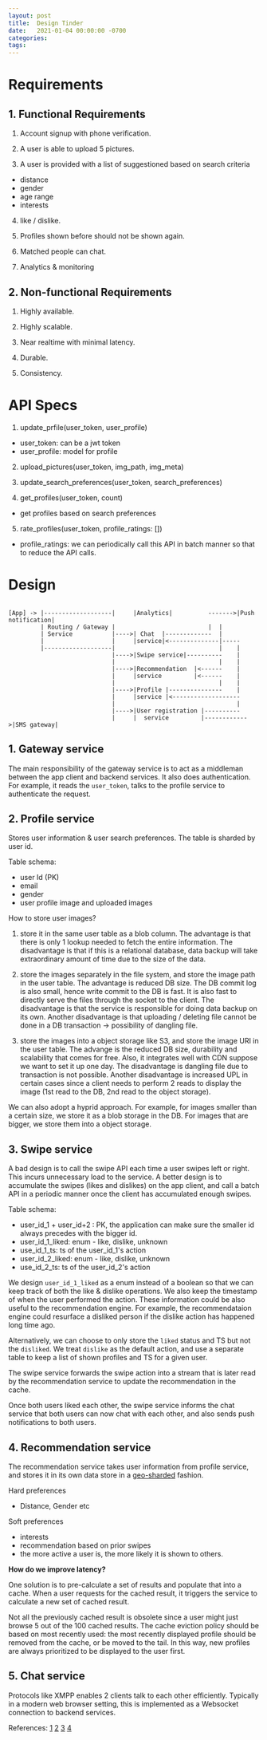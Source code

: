 ```yaml
---
layout: post
title:  Design Tinder
date:   2021-01-04 00:00:00 -0700
categories:
tags:
---
```


# Requirements

## 1. Functional Requirements

1. Account signup with phone verification.

2. A user is able to upload 5 pictures.

3. A user is provided with a list of suggestioned based on search criteria
  - distance
  - gender
  - age range
  - interests

4. like / dislike.

5. Profiles shown before should not be shown again.

6. Matched people can chat.

7. Analytics & monitoring

## 2. Non-functional Requirements

1. Highly available.

2. Highly scalable.

3. Near realtime with minimal latency.

4. Durable.

5. Consistency.

# API Specs

1. update_prfile(user_token, user_profile)
  - user_token: can be a jwt token
  - user_profile: model for profile

2. upload_pictures(user_token, img_path, img_meta)

3. update_search_preferences(user_token, search_preferences)

4. get_profiles(user_token, count)
  - get profiles based on search preferences

5. rate_profiles(user_token, profile_ratings: [])
  - profile_ratings: we can periodically call this API in batch manner so that
  to reduce the API calls.

# Design

```

[App] -> |-------------------|     |Analytics|          ------->|Push notification|
         | Routing / Gateway |                          |  |
         | Service           |---->| Chat  |-------------  |
         |                   |     |service|<--------------|-----
         |-------------------|                             |    |
                             |---->|Swipe service|----------    |
                             |                             |    |
                             |---->|Recommendation  |<------    |
                             |     |service         |<------    |
                             |                             |    |
                             |---->|Profile |---------------    |
                             |     |service |<-------------------
                             |                                  |
                             |---->|User registration |----------
                             |     |  service         |------------>|SMS gateway|

```

## 1. Gateway service

The main responsibility of the gateway service is to act as a middleman between
the app client and backend services. It also does authentication. For example, it 
reads the `user_token`, talks to the profile service to authenticate the request.

## 2. Profile service 

Stores user information & user search preferences. The table is sharded by user id.

Table schema:
- user Id (PK)
- email
- gender
- user profile image and uploaded images

How to store user images?

1. store it in the same user table as a blob column. The advantage is that there
is only 1 lookup needed to fetch the entire information. The disadvantage is that
if this is a relational database, data backup will take extraordinary amount of 
time due to the size of the data.

2. store the images separately in the file system, and store the image path in the 
user table. The advantage is reduced DB size. The DB commit log is also small, hence
write commit to the DB is fast. It is also fast to directly serve the files through
the socket to the client. The disadvantage is that the service is responsible for
doing data backup on its own. Another disadvantage is that uploading / deleting file
cannot be done in a DB transaction -> possibility of dangling file.

3. store the images into a object storage like S3, and store the image URI in the
user table. The advange is the reduced DB size, durability and scalability that 
comes for free. Also, it integrates well with CDN suppose we want to set it up 
one day. The disadvantage is dangling file due to transaction is not possible. 
Another disadvantage is increased UPL in certain cases since a client needs to 
perform 2 reads to display the image (1st read to the DB, 2nd read to the object
storage).

We can also adopt a hyprid approach. For example, for images smaller than a certain
size, we store it as a blob storage in the DB. For images that are bigger, we store
them into a object storage.

## 3. Swipe service

A bad design is to call the swipe API each time a user swipes left or right. This 
incurs unnecessary load to the service. A better design is to accumulate the swipes 
(likes and dislikes) on the app client, and call a batch API in a periodic manner
once the client has accumulated enough swipes.

Table schema:
- user_id_1 + user_id+2 : PK, the application can make sure the smaller id always precedes
    with the bigger id.
- user_id_1_liked: enum - like, dislike, unknown
- use_id_1_ts: ts of the user_id_1's action
- user_id_2_liked: enum - like, dislike, unknown
- use_id_2_ts: ts of the user_id_2's action

We design `user_id_1_liked` as a enum instead of a boolean so that we can keep 
track of both the like & dislike operations. We also keep the timestamp of when 
the user performed the action. These information could be also useful to the 
recommendation engine. For example, the recommendataion engine could resurface 
a disliked person if the dislike action has happened long time ago.

Alternatively, we can choose to only store the `liked` status and TS but not the
`disliked`. We treat `dislike` as the default action, and use a separate table
to keep a list of shown profiles and TS for a given user.

The swipe service forwards the swipe action into a stream that is later read by
the recommendation service to update the recommendation in the cache.

Once both users liked each other, the swipe service informs the chat service
that both users can now chat with each other, and also sends push notifications
to both users.

## 4. Recommendation service

The recommendation service takes user information from profile service, and stores
it in its own data store in a [geo-sharded](https://s2geometry.io/) fashion.

Hard preferences
- Distance, Gender etc

Soft preferences
- interests
- recommendation based on prior swipes
- the more active a user is, the more likely it is shown to others.

**How do we improve latency?**

One solution is to pre-calculate a set of results and populate that into a cache.
When a user requests for the cached result, it triggers the service to calculate a
new set of cached result.

Not all the previously cached result is obsolete since a user might just browse
5 out of the 100 cached results. The cache eviction policy should be based on
most recently used: the most recently displayed profile should be removed from the
cache, or be moved to the tail. In this way, new profiles are always prioritized to
be displayed to the user first.

## 5. Chat service

Protocols like XMPP enables 2 clients talk to each other efficiently. Typically
in a modern web browser setting, this is implemented as a Websocket connection to
backend services.

References:
[1](https://www.youtube.com/watch?v=XFQIW2R_Klk&feature=emb_logo)
[2](https://www.youtube.com/watch?v=nBdTBDJNOh8)
[3](https://www.youtube.com/watch?v=tndzLznxq40)
[4](https://s2geometry.io/)

